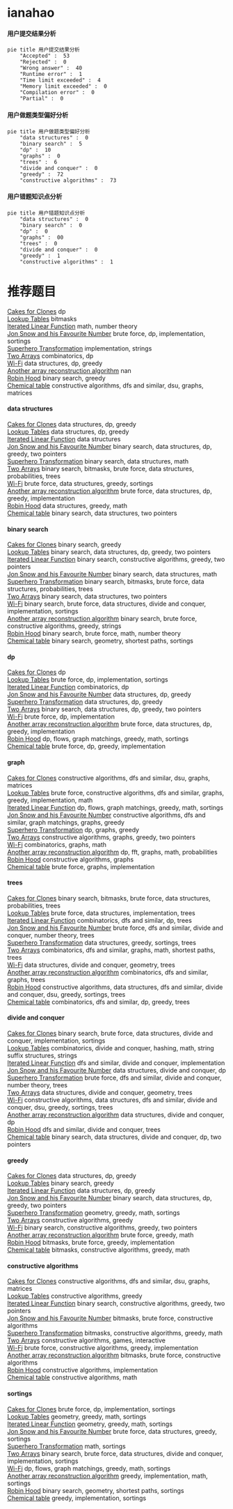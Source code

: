 # ianahao
<!-- tabs:start -->
#### **用户提交结果分析**

```mermaid
pie title 用户提交结果分析
    "Accepted" :  53
    "Rejected" :  0
    "Wrong answer" :  40
    "Runtime error" :  1
    "Time limit exceeded" :  4
    "Memory limit exceeded" :  0
    "Compilation error" :  0
    "Partial" :  0
```
#### **用户做题类型偏好分析**

```mermaid
pie title 用户做题类型偏好分析
    "data structures" :  0
    "binary search" :  5
    "dp" :  10
    "graphs" :  0
    "trees" :  6
    "divide and conquer" :  0
    "greedy" :  72
    "constructive algorithms" :  73
```
#### **用户错题知识点分析**

```mermaid
pie title 用户错题知识点分析
    "data structures" :  0
    "binary search" :  0
    "dp" :  0
    "graphs" :  00
    "trees" :  0
    "divide and conquer" :  0
    "greedy" :  1
    "constructive algorithms" :  1
```
<!-- tabs:end -->
# 推荐题目
[Cakes for Clones](http://codeforces.com/problemset/problem/1415/F)		dp		  
[Lookup Tables](http://codeforces.com/problemset/problem/1423/I)		bitmasks		  
[Iterated Linear Function](http://codeforces.com/problemset/problem/678/D)		math,
                        number theory		  
[Jon Snow and his Favourite Number](http://codeforces.com/problemset/problem/768/C)		brute force,
                        dp,
                        implementation,
                        sortings		  
[Superhero Transformation](http://codeforces.com/problemset/problem/1111/A)		implementation,
                        strings		  
[Two Arrays](http://codeforces.com/problemset/problem/1288/C)		combinatorics,
                        dp		  
[Wi-Fi](http://codeforces.com/problemset/problem/1216/F)		data structures,
                        dp,
                        greedy		  
[Another array reconstruction algorithm](http://codeforces.com/problemset/problem/1002/E2)		nan		  
[Robin Hood](https://codeforces.com/contest/672/problem/D)		binary search,
                        greedy		  
[Chemical table](https://codeforces.com/contest/1013/problem/D)		constructive algorithms,
                        dfs and similar,
                        dsu,
                        graphs,
                        matrices		  
<!-- tabs:start -->
#### **data structures**
[Cakes for Clones](http://codeforces.com/problemset/problem/1216/F)		data structures,
                        dp,
                        greedy		  
[Lookup Tables](http://codeforces.com/problemset/problem/1313/C2)		data structures,
                        dp,
                        greedy		  
[Iterated Linear Function](http://codeforces.com/problemset/problem/1288/E)		data structures		  
[Jon Snow and his Favourite Number](http://codeforces.com/problemset/problem/1492/C)		binary search,
                        data structures,
                        dp,
                        greedy,
                        two pointers		  
[Superhero Transformation](http://codeforces.com/problemset/problem/1490/G)		binary search,
                        data structures,
                        math		  
[Two Arrays](http://codeforces.com/problemset/problem/1479/D)		binary search,
                        bitmasks,
                        brute force,
                        data structures,
                        probabilities,
                        trees		  
[Wi-Fi](http://codeforces.com/problemset/problem/1497/A)		brute force,
                        data structures,
                        greedy,
                        sortings		  
[Another array reconstruction algorithm](http://codeforces.com/problemset/problem/1491/C)		brute force,
                        data structures,
                        dp,
                        greedy,
                        implementation		  
[Robin Hood](http://codeforces.com/problemset/problem/1492/B)		data structures,
                        greedy,
                        math		  
[Chemical table](http://codeforces.com/problemset/problem/1436/E)		binary search,
                        data structures,
                        two pointers		  
#### **binary search**
[Cakes for Clones](https://codeforces.com/contest/672/problem/D)		binary search,
                        greedy		  
[Lookup Tables](http://codeforces.com/problemset/problem/1492/C)		binary search,
                        data structures,
                        dp,
                        greedy,
                        two pointers		  
[Iterated Linear Function](http://codeforces.com/problemset/problem/1463/D)		binary search,
                        constructive algorithms,
                        greedy,
                        two pointers		  
[Jon Snow and his Favourite Number](http://codeforces.com/problemset/problem/1490/G)		binary search,
                        data structures,
                        math		  
[Superhero Transformation](http://codeforces.com/problemset/problem/1479/D)		binary search,
                        bitmasks,
                        brute force,
                        data structures,
                        probabilities,
                        trees		  
[Two Arrays](http://codeforces.com/problemset/problem/1436/E)		binary search,
                        data structures,
                        two pointers		  
[Wi-Fi](http://codeforces.com/problemset/problem/1461/D)		binary search,
                        brute force,
                        data structures,
                        divide and conquer,
                        implementation,
                        sortings		  
[Another array reconstruction algorithm](http://codeforces.com/problemset/problem/1493/C)		binary search,
                        brute force,
                        constructive algorithms,
                        greedy,
                        strings		  
[Robin Hood](http://codeforces.com/problemset/problem/1487/D)		binary search,
                        brute force,
                        math,
                        number theory		  
[Chemical table](http://codeforces.com/problemset/problem/1486/B)		binary search,
                        geometry,
                        shortest paths,
                        sortings		  
#### **dp**
[Cakes for Clones](http://codeforces.com/problemset/problem/1415/F)		dp		  
[Lookup Tables](http://codeforces.com/problemset/problem/768/C)		brute force,
                        dp,
                        implementation,
                        sortings		  
[Iterated Linear Function](http://codeforces.com/problemset/problem/1288/C)		combinatorics,
                        dp		  
[Jon Snow and his Favourite Number](http://codeforces.com/problemset/problem/1216/F)		data structures,
                        dp,
                        greedy		  
[Superhero Transformation](http://codeforces.com/problemset/problem/1313/C2)		data structures,
                        dp,
                        greedy		  
[Two Arrays](http://codeforces.com/problemset/problem/1492/C)		binary search,
                        data structures,
                        dp,
                        greedy,
                        two pointers		  
[Wi-Fi](https://codeforces.com/contest/1457/problem/C)		brute force,
                        dp,
                        implementation		  
[Another array reconstruction algorithm](http://codeforces.com/problemset/problem/1491/C)		brute force,
                        data structures,
                        dp,
                        greedy,
                        implementation		  
[Robin Hood](http://codeforces.com/problemset/problem/1437/C)		dp,
                        flows,
                        graph matchings,
                        greedy,
                        math,
                        sortings		  
[Chemical table](http://codeforces.com/problemset/problem/1499/B)		brute force,
                        dp,
                        greedy,
                        implementation		  
#### **graph**
[Cakes for Clones](https://codeforces.com/contest/1013/problem/D)		constructive algorithms,
                        dfs and similar,
                        dsu,
                        graphs,
                        matrices		  
[Lookup Tables](http://codeforces.com/problemset/problem/1487/C)		brute force,
                        constructive algorithms,
                        dfs and similar,
                        graphs,
                        greedy,
                        implementation,
                        math		  
[Iterated Linear Function](http://codeforces.com/problemset/problem/1437/C)		dp,
                        flows,
                        graph matchings,
                        greedy,
                        math,
                        sortings		  
[Jon Snow and his Favourite Number](http://codeforces.com/problemset/problem/1470/D)		constructive algorithms,
                        dfs and similar,
                        graph matchings,
                        graphs,
                        greedy		  
[Superhero Transformation](http://codeforces.com/problemset/problem/1476/C)		dp,
                        graphs,
                        greedy		  
[Two Arrays](http://codeforces.com/problemset/problem/1304/D)		constructive algorithms,
                        graphs,
                        greedy,
                        two pointers		  
[Wi-Fi](http://codeforces.com/problemset/problem/1475/C)		combinatorics,
                        graphs,
                        math		  
[Another array reconstruction algorithm](http://codeforces.com/problemset/problem/553/E)		dp,
                        fft,
                        graphs,
                        math,
                        probabilities		  
[Robin Hood](http://codeforces.com/problemset/problem/1495/C)		constructive algorithms,
                        graphs		  
[Chemical table](http://codeforces.com/problemset/problem/1510/K)		brute force,
                        graphs,
                        implementation		  
#### **trees**
[Cakes for Clones](http://codeforces.com/problemset/problem/1479/D)		binary search,
                        bitmasks,
                        brute force,
                        data structures,
                        probabilities,
                        trees		  
[Lookup Tables](http://codeforces.com/problemset/problem/1511/C)		brute force,
                        data structures,
                        implementation,
                        trees		  
[Iterated Linear Function](http://codeforces.com/problemset/problem/1499/F)		combinatorics,
                        dfs and similar,
                        dp,
                        trees		  
[Jon Snow and his Favourite Number](http://codeforces.com/problemset/problem/1491/E)		brute force,
                        dfs and similar,
                        divide and conquer,
                        number theory,
                        trees		  
[Superhero Transformation](http://codeforces.com/problemset/problem/1466/D)		data structures,
                        greedy,
                        sortings,
                        trees		  
[Two Arrays](http://codeforces.com/problemset/problem/1495/D)		combinatorics,
                        dfs and similar,
                        graphs,
                        math,
                        shortest paths,
                        trees		  
[Wi-Fi](http://codeforces.com/problemset/problem/1303/G)		data structures,
                        divide and conquer,
                        geometry,
                        trees		  
[Another array reconstruction algorithm](http://codeforces.com/problemset/problem/1454/E)		combinatorics,
                        dfs and similar,
                        graphs,
                        trees		  
[Robin Hood](http://codeforces.com/problemset/problem/1494/D)		constructive algorithms,
                        data structures,
                        dfs and similar,
                        divide and conquer,
                        dsu,
                        greedy,
                        sortings,
                        trees		  
[Chemical table](http://codeforces.com/problemset/problem/1292/C)		combinatorics,
                        dfs and similar,
                        dp,
                        greedy,
                        trees		  
#### **divide and conquer**
[Cakes for Clones](http://codeforces.com/problemset/problem/1461/D)		binary search,
                        brute force,
                        data structures,
                        divide and conquer,
                        implementation,
                        sortings		  
[Lookup Tables](http://codeforces.com/problemset/problem/1466/G)		combinatorics,
                        divide and conquer,
                        hashing,
                        math,
                        string suffix structures,
                        strings		  
[Iterated Linear Function](http://codeforces.com/problemset/problem/1490/D)		dfs and similar,
                        divide and conquer,
                        implementation		  
[Jon Snow and his Favourite Number](https://codeforces.com/contest/1483/problem/C)		data structures,
                        divide and conquer,
                        dp		  
[Superhero Transformation](http://codeforces.com/problemset/problem/1491/E)		brute force,
                        dfs and similar,
                        divide and conquer,
                        number theory,
                        trees		  
[Two Arrays](http://codeforces.com/problemset/problem/1303/G)		data structures,
                        divide and conquer,
                        geometry,
                        trees		  
[Wi-Fi](http://codeforces.com/problemset/problem/1494/D)		constructive algorithms,
                        data structures,
                        dfs and similar,
                        divide and conquer,
                        dsu,
                        greedy,
                        sortings,
                        trees		  
[Another array reconstruction algorithm](http://codeforces.com/problemset/problem/1482/E)		data structures,
                        divide and conquer,
                        dp		  
[Robin Hood](http://codeforces.com/problemset/problem/566/C)		dfs and similar,
                        divide and conquer,
                        trees		  
[Chemical table](http://codeforces.com/problemset/problem/1428/F)		binary search,
                        data structures,
                        divide and conquer,
                        dp,
                        two pointers		  
#### **greedy**
[Cakes for Clones](http://codeforces.com/problemset/problem/1216/F)		data structures,
                        dp,
                        greedy		  
[Lookup Tables](https://codeforces.com/contest/672/problem/D)		binary search,
                        greedy		  
[Iterated Linear Function](http://codeforces.com/problemset/problem/1313/C2)		data structures,
                        dp,
                        greedy		  
[Jon Snow and his Favourite Number](http://codeforces.com/problemset/problem/1492/C)		binary search,
                        data structures,
                        dp,
                        greedy,
                        two pointers		  
[Superhero Transformation](https://codeforces.com/contest/1496/problem/C)		geometry,
                        greedy,
                        math,
                        sortings		  
[Two Arrays](http://codeforces.com/problemset/problem/1493/A)		constructive algorithms,
                        greedy		  
[Wi-Fi](http://codeforces.com/problemset/problem/1463/D)		binary search,
                        constructive algorithms,
                        greedy,
                        two pointers		  
[Another array reconstruction algorithm](http://codeforces.com/problemset/problem/1462/C)		brute force,
                        greedy,
                        math		  
[Robin Hood](http://codeforces.com/problemset/problem/1494/B)		bitmasks,
                        brute force,
                        greedy,
                        implementation		  
[Chemical table](http://codeforces.com/problemset/problem/1492/D)		bitmasks,
                        constructive algorithms,
                        greedy,
                        math		  
#### **constructive algorithms**
[Cakes for Clones](https://codeforces.com/contest/1013/problem/D)		constructive algorithms,
                        dfs and similar,
                        dsu,
                        graphs,
                        matrices		  
[Lookup Tables](http://codeforces.com/problemset/problem/1493/A)		constructive algorithms,
                        greedy		  
[Iterated Linear Function](http://codeforces.com/problemset/problem/1463/D)		binary search,
                        constructive algorithms,
                        greedy,
                        two pointers		  
[Jon Snow and his Favourite Number](https://codeforces.com/contest/1456/problem/B)		bitmasks,
                        brute force,
                        constructive algorithms		  
[Superhero Transformation](http://codeforces.com/problemset/problem/1492/D)		bitmasks,
                        constructive algorithms,
                        greedy,
                        math		  
[Two Arrays](https://codeforces.com/contest/1504/problem/D)		constructive algorithms,
                        games,
                        interactive		  
[Wi-Fi](https://codeforces.com/contest/1483/problem/A)		brute force,
                        constructive algorithms,
                        greedy,
                        implementation		  
[Another array reconstruction algorithm](https://codeforces.com/contest/1457/problem/D)		bitmasks,
                        brute force,
                        constructive algorithms		  
[Robin Hood](http://codeforces.com/problemset/problem/1513/A)		constructive algorithms,
                        implementation		  
[Chemical table](http://codeforces.com/problemset/problem/1473/C)		constructive algorithms,
                        math		  
#### **sortings**
[Cakes for Clones](http://codeforces.com/problemset/problem/768/C)		brute force,
                        dp,
                        implementation,
                        sortings		  
[Lookup Tables](https://codeforces.com/contest/1496/problem/C)		geometry,
                        greedy,
                        math,
                        sortings		  
[Iterated Linear Function](http://codeforces.com/problemset/problem/1495/A)		geometry,
                        greedy,
                        math,
                        sortings		  
[Jon Snow and his Favourite Number](http://codeforces.com/problemset/problem/1497/A)		brute force,
                        data structures,
                        greedy,
                        sortings		  
[Superhero Transformation](http://codeforces.com/problemset/problem/1427/A)		math,
                        sortings		  
[Two Arrays](http://codeforces.com/problemset/problem/1461/D)		binary search,
                        brute force,
                        data structures,
                        divide and conquer,
                        implementation,
                        sortings		  
[Wi-Fi](http://codeforces.com/problemset/problem/1437/C)		dp,
                        flows,
                        graph matchings,
                        greedy,
                        math,
                        sortings		  
[Another array reconstruction algorithm](http://codeforces.com/problemset/problem/1473/A)		greedy,
                        implementation,
                        math,
                        sortings		  
[Robin Hood](http://codeforces.com/problemset/problem/1486/B)		binary search,
                        geometry,
                        shortest paths,
                        sortings		  
[Chemical table](http://codeforces.com/problemset/problem/1480/B)		greedy,
                        implementation,
                        sortings		  
<!-- tabs:end -->

